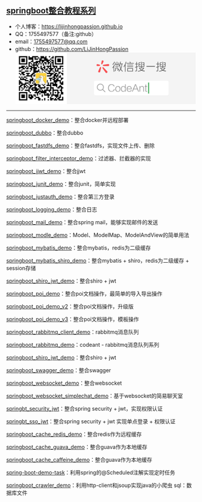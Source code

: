 ## [springboot整合教程系列](https://github.com/LiJinHongPassion/springboot/) 
- 个人博客：https://lijinhongpassion.github.io
- QQ：1755497577（备注:github）
- email：1755497577@qq.com
- github：https://github.com/LiJinHongPassion
![](./wechat.png)

---

[springboot_docker_demo](https://github.com/LiJinHongPassion/springboot/tree/master/springboot_docker_demo)：整合docker并远程部署

[springboot_dubbo](https://github.com/LiJinHongPassion/springboot/tree/master/springboot_dubbo)：整合dubbo
            
[springboot_fastdfs_demo](https://github.com/LiJinHongPassion/springboot/tree/master/springboot_fastdfs_demo)：整合fastdfs，实现文件上传、删除

[springboot_filter_interceptor_demo](https://github.com/LiJinHongPassion/springboot/tree/master/springboot_filter_interceptor_demo)：过滤器、拦截器的实现

[springboot_jjwt_demo](https://github.com/LiJinHongPassion/springboot/tree/master/springboot_jjwt_demo)：整合jjwt

[springboot_junit_demo](https://github.com/LiJinHongPassion/springboot/tree/master/springboot_junit_demo)：整合junit，简单实现
         
[springboot_justauth_demo](https://github.com/LiJinHongPassion/springboot/tree/master/springboot_justauth_demo)：整合第三方登录

[springboot_logging_demo](https://github.com/LiJinHongPassion/springboot/tree/master/springboot_logging_demo)：整合日志

[springboot_mail_demo](https://github.com/LiJinHongPassion/springboot/tree/master/springboot_mail_demo)：整合spring mail，能够实现邮件的发送

[springboot_modle_demo](https://github.com/LiJinHongPassion/springboot/tree/master/springboot_modle_demo)：Model、ModelMap、ModelAndView的简单用法
       
[springboot_mybatis_demo](https://github.com/LiJinHongPassion/springboot/tree/master/springboot_mybatis_demo)：整合mybatis，redis为二级缓存

[springboot_mybatis_shiro_demo](https://github.com/LiJinHongPassion/springboot/tree/master/springboot_mybatis_shiro_demo)：整合mybatis + shiro，redis为二级缓存 + session存储

[springboot_shiro_jwt_demo](https://github.com/LiJinHongPassion/springboot/tree/master/springboot_shiro_jwt_demo)：整合shiro + jwt

[springboot_poi_demo](https://github.com/LiJinHongPassion/springboot/tree/master/springboot_poi_demo)：整合poi文档操作，最简单的导入导出操作

[springboot_poi_demo_v2](https://github.com/LiJinHongPassion/springboot/tree/master/springboot_poi_demo_v2)：整合poi文档操作，升级版

[springboot_poi_demo_v3](https://github.com/LiJinHongPassion/springboot/tree/master/springboot_poi_demo_v3)：整合poi文档操作，模板操作
            
[springboot_rabbitmq_client_demo](https://github.com/LiJinHongPassion/springboot/tree/master/springboot_rabbitmq_client_demo)：rabbitmq消息队列

[springboot_rabbitmq_demo](https://github.com/LiJinHongPassion/springboot/tree/master/springboot_rabbitmq_demo)：codeant - rabbitmq消息队列系列

[springboot_shiro_jwt_demo](https://github.com/LiJinHongPassion/springboot/tree/master/springboot_shiro_jwt_demo)：整合shiro + jwt
      
[springboot_swagger_demo](https://github.com/LiJinHongPassion/springboot/tree/master/springboot_swagger_demo)：整合swagger

[springboot_websocket_demo](https://github.com/LiJinHongPassion/springboot/tree/master/springboot_websocket_demo)：整合websocket

[springboot_websocket_simplechat_demo](https://github.com/LiJinHongPassion/springboot/tree/master/springboot_websocket_simplechat_demo)：基于websocket的简易聊天室

[springbt_security_jwt](https://github.com/LiJinHongPassion/springboot/springbt_security_jwt)：整合spring security + jwt，实现权限认证

[springbt_sso_jwt](https://github.com/LiJinHongPassion/springboot/springbt_sso_jwt)：整合spring security + jwt 实现单点登录 + 权限认证

[springboot_cache_redis_demo](https://github.com/LiJinHongPassion/springboot/tree/master/springboot_cache_redis_demo)：整合redis作为远程缓存

[springboot_cache_guava_demo](https://github.com/LiJinHongPassion/springboot/tree/master/springboot_cache_guava_demo)：整合guava作为本地缓存

[springboot_cache_caffeine_demo](https://github.com/LiJinHongPassion/springboot/tree/master/springboot_cache_caffeine_demo)：整合guava作为本地缓存

[spring-boot-demo-task](https://github.com/LiJinHongPassion/springboot/tree/master/spring-boot-demo-task)：利用spring的@Scheduled注解实现定时任务

[springboot_crawler_demo](https://github.com/LiJinHongPassion/springboot/tree/master/springboot_crawler_demo)：利用http-client和jsoup实现java的小爬虫
sql：数据库文件